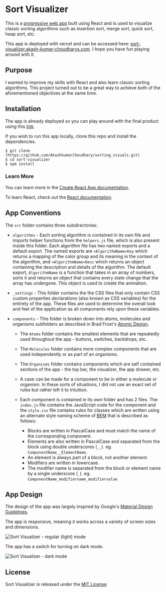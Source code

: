 # Sort Visualizer

This is a [progressive web app](https://developers.google.com/web/progressive-web-apps) built using React and is used to visualize classic sorting algorithms such as insertion sort, merge sort, quick sort, heap sort, etc.

This app is deployed with vercel and can be accessed here: [sort-visualizer.akash-kumar-choudharys.com]((https://sorting-visuals2-fdbss2ycu-akash-kumar-choudharys-projects.vercel.app/)).
I hope you have fun playing around with it.

 

## Purpose

I wanted to improve my skills with React and also learn classic sorting algorithms. This project turned out to be a great way to achieve both of the aforementioned objectives at the same time.

## Installation

The app is already deployed so you can play around with the final product using this [link]([https://sort-visualizer.ramizrahman.com](https://sorting-visuals2-fdbss2ycu-akash-kumar-choudharys-projects.vercel.app/)).

If you wish to run this app locally, clone this repo and install the dependencies.

```
$ git clone (https://github.com/AkashkumarChoudhary/sorting_visuals.git)
$ cd sort-visualizer
$ npm install
```

### Learn More

You can learn more in the [Create React App documentation](https://facebook.github.io/create-react-app/docs/getting-started).

To learn React, check out the [React documentation](https://reactjs.org/).

## App Conventions

The `src` folder contains three subdirectories:

- `algorithms` - Each sorting algorithm is contained in its own file and imports helper functions from the `helpers.js` file, which is also present inside this folder. Each algorithm file has two named exports and a default export. The named exports are `<AlgorithmName>Key` which returns a mapping of the color group and its meaning in the context of the algorithm, and `<AlgorithmName>Desc` which returns an object containing the description and details of the algorithm. The default export, `AlgorithmName` is a function that takes in an array of numbers, sorts it and returns an object that contains every state change that the array has undergone. This object is used to create the animation.
- `_settings` - This folder contains the the CSS files that only contain CSS custom properties declarations (also known as CSS variables) for the entirety of the app. These files are used to determine the overall look and feel of the application as all components rely upon these variables.
- `components` - This folder is broken down into atoms, molecules and organisms subfolders as described in Brad Frost's [Atomic Design](http://atomicdesign.bradfrost.com/).

  - The `Atoms` folder contains the smallest elements that are repeatedly used throughout the app - buttons, switches, backdrops, etc.
  - The `Molecules` folder contains more complex components that are used independently or as part of an organisms.
  - The `Organisms` folder contains components which are self contained sections of the app - the top bar, the visualizer, the app drawer, etc.
  - A case can be made for a component to be in either a molecule or organism. In these sorts of situations, I did not use an exact set of rules but rather left it to intuition.
  - Each component is contained in its own folder and has 2 files. The `index.js` file contains the JavaScript code for the component and the `style.css` file contains rules for classes which are written using an alternate style naming scheme of [BEM](https://en.bem.info/methodology/quick-start/) that is described as follows:

    - Blocks are written in PascalCase and must match the name of the corresponding component.
    - Elements are also written in PascalCase and separated from the block using double underscores (`__`). eg. `ComponentName__ElementName`.
    - An element is always part of a block, not another element.
    - Modifiers are written in lowercase.
    - The modifier name is separated from the block or element name by a single underscore (`_`). eg. `ComponentName_modifiername_modifiervalue`

## App Design

The design of the app was largely inspired by Google's [Material Design Guidelines](https://material.io/design/).

The app is responsive, meaning it works across a variety of screen sizes and dimensions.

![Sort Visualizer - regular (light) mode](https://i.imgur.com/wYIircd.png)

The app has a switch for turning on dark mode.

![Sort Visualizer - dark mode](https://i.imgur.com/HwwiX7X.png)

## License

Sort Visualizer is released under the [MIT License](https://choosealicense.com/licenses/mit/)
